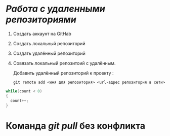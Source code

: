 # ***Работа с удаленными репозиториями***

1. Создать аккаунт на GitHab
2. Создать локальный репозиторий
3. Создать удалённый репозиторий
4. Совязать локальный репозитоий с удалённым.

   Добавить удалённый репозиторий к проекту :
   ```
   git remote add <имя для репозитория> <url-адрес репозитория в сети>
   ```
```C#
while(count < 0)
{
  count++;
}
```
# Команда **_git pull_** без конфликта
